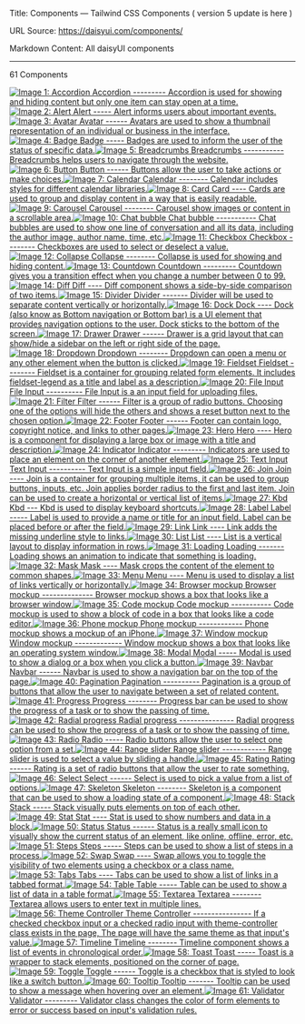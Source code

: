Title: Components — Tailwind CSS Components ( version 5 update is here )

URL Source: https://daisyui.com/components/

Markdown Content:
All daisyUI components

---

61 Components

[![Image 1: Accordion](https://img.daisyui.com/images/components/accordion.webp) Accordion --------- Accordion is used for showing and hiding content but only one item can stay open at a time.](https://daisyui.com/components/accordion/)[![Image 2: Alert](https://img.daisyui.com/images/components/alert.webp) Alert ----- Alert informs users about important events.](https://daisyui.com/components/alert/)[![Image 3: Avatar](https://img.daisyui.com/images/components/avatar.webp) Avatar ------ Avatars are used to show a thumbnail representation of an individual or business in the interface.](https://daisyui.com/components/avatar/)[![Image 4: Badge](https://img.daisyui.com/images/components/badge.webp) Badge ----- Badges are used to inform the user of the status of specific data.](https://daisyui.com/components/badge/)[![Image 5: Breadcrumbs](https://img.daisyui.com/images/components/breadcrumbs.webp) Breadcrumbs ----------- Breadcrumbs helps users to navigate through the website.](https://daisyui.com/components/breadcrumbs/)[![Image 6: Button](https://img.daisyui.com/images/components/button.webp) Button ------ Buttons allow the user to take actions or make choices.](https://daisyui.com/components/button/)[![Image 7: Calendar](https://img.daisyui.com/images/components/calendar.webp) Calendar -------- Calendar includes styles for different calendar libraries.](https://daisyui.com/components/calendar/)[![Image 8: Card](https://img.daisyui.com/images/components/card.webp) Card ---- Cards are used to group and display content in a way that is easily readable.](https://daisyui.com/components/card/)[![Image 9: Carousel](https://img.daisyui.com/images/components/carousel.webp) Carousel -------- Carousel show images or content in a scrollable area.](https://daisyui.com/components/carousel/)[![Image 10: Chat bubble](https://img.daisyui.com/images/components/chat.webp) Chat bubble ----------- Chat bubbles are used to show one line of conversation and all its data, including the author image, author name, time, etc.](https://daisyui.com/components/chat/)[![Image 11: Checkbox](https://img.daisyui.com/images/components/checkbox.webp) Checkbox -------- Checkboxes are used to select or deselect a value.](https://daisyui.com/components/checkbox/)[![Image 12: Collapse](https://img.daisyui.com/images/components/collapse.webp) Collapse -------- Collapse is used for showing and hiding content.](https://daisyui.com/components/collapse/)[![Image 13: Countdown](https://img.daisyui.com/images/components/countdown.webp) Countdown --------- Countdown gives you a transition effect when you change a number between 0 to 99.](https://daisyui.com/components/countdown/)[![Image 14: Diff](https://img.daisyui.com/images/components/diff.webp) Diff ---- Diff component shows a side-by-side comparison of two items.](https://daisyui.com/components/diff/)[![Image 15: Divider](https://img.daisyui.com/images/components/divider.webp) Divider ------- Divider will be used to separate content vertically or horizontally.](https://daisyui.com/components/divider/)[![Image 16: Dock](https://img.daisyui.com/images/components/dock.webp) Dock ---- Dock (also know as Bottom navigation or Bottom bar) is a UI element that provides navigation options to the user. Dock sticks to the bottom of the screen.](https://daisyui.com/components/dock/)[![Image 17: Drawer](https://img.daisyui.com/images/components/drawer.webp) Drawer ------ Drawer is a grid layout that can show/hide a sidebar on the left or right side of the page.](https://daisyui.com/components/drawer/)[![Image 18: Dropdown](https://img.daisyui.com/images/components/dropdown.webp) Dropdown -------- Dropdown can open a menu or any other element when the button is clicked.](https://daisyui.com/components/dropdown/)[![Image 19: Fieldset](https://img.daisyui.com/images/components/fieldset.webp) Fieldset -------- Fieldset is a container for grouping related form elements. It includes fieldset-legend as a title and label as a description.](https://daisyui.com/components/fieldset/)[![Image 20: File Input](https://img.daisyui.com/images/components/file-input.webp) File Input ---------- File Input is a an input field for uploading files.](https://daisyui.com/components/file-input/)[![Image 21: Filter](https://img.daisyui.com/images/components/filter.webp) Filter ------ Filter is a group of radio buttons. Choosing one of the options will hide the others and shows a reset button next to the chosen option.](https://daisyui.com/components/filter/)[![Image 22: Footer](https://img.daisyui.com/images/components/footer.webp) Footer ------ Footer can contain logo, copyright notice, and links to other pages.](https://daisyui.com/components/footer/)[![Image 23: Hero](https://img.daisyui.com/images/components/hero.webp) Hero ---- Hero is a component for displaying a large box or image with a title and description.](https://daisyui.com/components/hero/)[![Image 24: Indicator](https://img.daisyui.com/images/components/indicator.webp) Indicator --------- Indicators are used to place an element on the corner of another element.](https://daisyui.com/components/indicator/)[![Image 25: Text Input](https://img.daisyui.com/images/components/input.webp) Text Input ---------- Text Input is a simple input field.](https://daisyui.com/components/input/)[![Image 26: Join](https://img.daisyui.com/images/components/join.webp) Join ---- Join is a container for grouping multiple items, it can be used to group buttons, inputs, etc. Join applies border radius to the first and last item. Join can be used to create a horizontal or vertical list of items.](https://daisyui.com/components/join/)[![Image 27: Kbd](https://img.daisyui.com/images/components/kbd.webp) Kbd --- Kbd is used to display keyboard shortcuts.](https://daisyui.com/components/kbd/)[![Image 28: Label](https://img.daisyui.com/images/components/label.webp) Label ----- Label is used to provide a name or title for an input field. Label can be placed before or after the field.](https://daisyui.com/components/label/)[![Image 29: Link](https://img.daisyui.com/images/components/link.webp) Link ---- Link adds the missing underline style to links.](https://daisyui.com/components/link/)[![Image 30: List](https://img.daisyui.com/images/components/list.webp) List ---- List is a vertical layout to display information in rows.](https://daisyui.com/components/list/)[![Image 31: Loading](https://img.daisyui.com/images/components/loading.webp) Loading ------- Loading shows an animation to indicate that something is loading.](https://daisyui.com/components/loading/)[![Image 32: Mask](https://img.daisyui.com/images/components/mask.webp) Mask ---- Mask crops the content of the element to common shapes.](https://daisyui.com/components/mask/)[![Image 33: Menu](https://img.daisyui.com/images/components/menu.webp) Menu ---- Menu is used to display a list of links vertically or horizontally.](https://daisyui.com/components/menu/)[![Image 34: Browser mockup](https://img.daisyui.com/images/components/mockup-browser.webp) Browser mockup -------------- Browser mockup shows a box that looks like a browser window.](https://daisyui.com/components/mockup-browser/)[![Image 35: Code mockup](https://img.daisyui.com/images/components/mockup-code.webp) Code mockup ----------- Code mockup is used to show a block of code in a box that looks like a code editor.](https://daisyui.com/components/mockup-code/)[![Image 36: Phone mockup](https://img.daisyui.com/images/components/mockup-phone.webp) Phone mockup ------------ Phone mockup shows a mockup of an iPhone.](https://daisyui.com/components/mockup-phone/)[![Image 37: Window mockup](https://img.daisyui.com/images/components/mockup-window.webp) Window mockup ------------- Window mockup shows a box that looks like an operating system window.](https://daisyui.com/components/mockup-window/)[![Image 38: Modal](https://img.daisyui.com/images/components/modal.webp) Modal ----- Modal is used to show a dialog or a box when you click a button.](https://daisyui.com/components/modal/)[![Image 39: Navbar](https://img.daisyui.com/images/components/navbar.webp) Navbar ------ Navbar is used to show a navigation bar on the top of the page.](https://daisyui.com/components/navbar/)[![Image 40: Pagination](https://img.daisyui.com/images/components/pagination.webp) Pagination ---------- Pagination is a group of buttons that allow the user to navigate between a set of related content.](https://daisyui.com/components/pagination/)[![Image 41: Progress](https://img.daisyui.com/images/components/progress.webp) Progress -------- Progress bar can be used to show the progress of a task or to show the passing of time.](https://daisyui.com/components/progress/)[![Image 42: Radial progress](https://img.daisyui.com/images/components/radial-progress.webp) Radial progress --------------- Radial progress can be used to show the progress of a task or to show the passing of time.](https://daisyui.com/components/radial-progress/)[![Image 43: Radio](https://img.daisyui.com/images/components/radio.webp) Radio ----- Radio buttons allow the user to select one option from a set.](https://daisyui.com/components/radio/)[![Image 44: Range slider](https://img.daisyui.com/images/components/range.webp) Range slider ------------ Range slider is used to select a value by sliding a handle.](https://daisyui.com/components/range/)[![Image 45: Rating](https://img.daisyui.com/images/components/rating.webp) Rating ------ Rating is a set of radio buttons that allow the user to rate something.](https://daisyui.com/components/rating/)[![Image 46: Select](https://img.daisyui.com/images/components/select.webp) Select ------ Select is used to pick a value from a list of options.](https://daisyui.com/components/select/)[![Image 47: Skeleton](https://img.daisyui.com/images/components/skeleton.webp) Skeleton -------- Skeleton is a component that can be used to show a loading state of a component.](https://daisyui.com/components/skeleton/)[![Image 48: Stack](https://img.daisyui.com/images/components/stack.webp) Stack ----- Stack visually puts elements on top of each other.](https://daisyui.com/components/stack/)[![Image 49: Stat](https://img.daisyui.com/images/components/stat.webp) Stat ---- Stat is used to show numbers and data in a block.](https://daisyui.com/components/stat/)[![Image 50: Status](https://img.daisyui.com/images/components/status.webp) Status ------ Status is a really small icon to visually show the current status of an element, like online, offline, error, etc.](https://daisyui.com/components/status/)[![Image 51: Steps](https://img.daisyui.com/images/components/steps.webp) Steps ----- Steps can be used to show a list of steps in a process.](https://daisyui.com/components/steps/)[![Image 52: Swap](https://img.daisyui.com/images/components/swap.webp) Swap ---- Swap allows you to toggle the visibility of two elements using a checkbox or a class name.](https://daisyui.com/components/swap/)[![Image 53: Tabs](https://img.daisyui.com/images/components/tab.webp) Tabs ---- Tabs can be used to show a list of links in a tabbed format.](https://daisyui.com/components/tab/)[![Image 54: Table](https://img.daisyui.com/images/components/table.webp) Table ----- Table can be used to show a list of data in a table format.](https://daisyui.com/components/table/)[![Image 55: Textarea](https://img.daisyui.com/images/components/textarea.webp) Textarea -------- Textarea allows users to enter text in multiple lines.](https://daisyui.com/components/textarea/)[![Image 56: Theme Controller](https://img.daisyui.com/images/components/theme-controller.webp) Theme Controller ---------------- If a checked checkbox input or a checked radio input with theme-controller class exists in the page, The page will have the same theme as that input's value.](https://daisyui.com/components/theme-controller/)[![Image 57: Timeline](https://img.daisyui.com/images/components/timeline.webp) Timeline -------- Timeline component shows a list of events in chronological order.](https://daisyui.com/components/timeline/)[![Image 58: Toast](https://img.daisyui.com/images/components/toast.webp) Toast ----- Toast is a wrapper to stack elements, positioned on the corner of page.](https://daisyui.com/components/toast/)[![Image 59: Toggle](https://img.daisyui.com/images/components/toggle.webp) Toggle ------ Toggle is a checkbox that is styled to look like a switch button.](https://daisyui.com/components/toggle/)[![Image 60: Tooltip](https://img.daisyui.com/images/components/tooltip.webp) Tooltip ------- Tooltip can be used to show a message when hovering over an element.](https://daisyui.com/components/tooltip/)[![Image 61: Validator](https://img.daisyui.com/images/components/validator.webp) Validator --------- Validator class changes the color of form elements to error or success based on input's validation rules.](https://daisyui.com/components/validator/)
